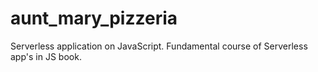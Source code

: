 # aunt_mary_pizzeria
Serverless application on JavaScript. Fundamental course of Serverless app's in JS book.
